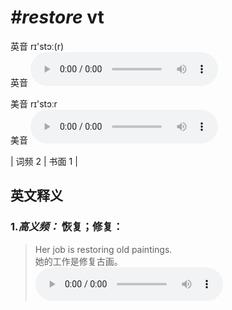 # ***\#restore*** vt
英音 rɪ'stɔː(r)  
英音
<audio src="./media/restore-B.aac" controls="controls"></audio>

美音 rɪ'stɔːr  
美音
<audio src="./media/restore.aac" controls="controls"></audio>



| 词频 2 | 书面 1 |  

英文释义
---
### 1.*高义频：* **恢复；修复：**  

 > Her job is restoring old paintings.   
 > 她的工作是修复古画。    
<audio src="./media/restore-1.aac" controls="controls"></audio>


